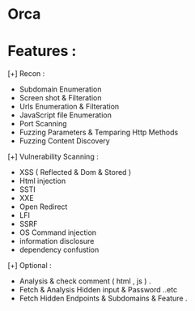# Orca

# Features :

[+] Recon :
  - Subdomain Enumeration
  - Screen shot & Filteration
  - Urls Enumeration & Filteration
  - JavaScript file Enumeration
  - Port Scanning
  - Fuzzing Parameters & Temparing Http Methods
  - Fuzzing Content Discovery


[+] Vulnerability Scanning :

  - XSS ( Reflected & Dom & Stored ) 
  - Html injection
  - SSTI
  - XXE
  - Open Redirect
  - LFI
  - SSRF
  - OS Command injection
  - information disclosure
  - dependency confustion

[+] Optional :
  - Analysis & check comment ( html , js ) .
  - Fetch & Analysis Hidden input & Password ..etc 
  - Fetch Hidden Endpoints & Subdomains & Feature .
